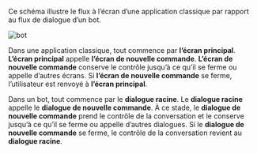 Ce schéma illustre le flux à l’écran d’une application classique par rapport au flux de dialogue d’un bot. 

![bot](~/media/designing-bots/core/dialogs-screens.png)

Dans une application classique, tout commence par **l’écran principal**.
**L’écran principal** appelle **l’écran de nouvelle commande**.
**L’écran de nouvelle commande** conserve le contrôle jusqu’à ce qu’il se ferme ou appelle d’autres écrans. Si **l’écran de nouvelle commande** se ferme, l’utilisateur est renvoyé à **l’écran principal**.

Dans un bot, tout commence par le **dialogue racine**. Le **dialogue racine** appelle le **dialogue de nouvelle commande**. À ce stade, le **dialogue de nouvelle commande** prend le contrôle de la conversation et le conserve jusqu’à ce qu’il se ferme ou appelle d’autres dialogues. Si le **dialogue de nouvelle commande** se ferme, le contrôle de la conversation revient au **dialogue racine**.